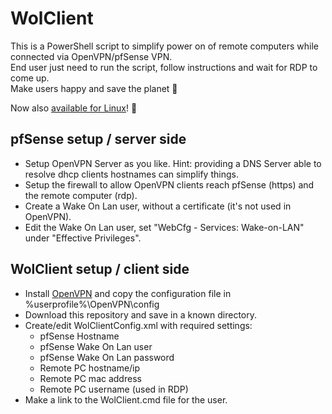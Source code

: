 # WolClient

This is a PowerShell script to simplify power on of remote computers while connected via OpenVPN/pfSense VPN.  
End user just need to run the script, follow instructions and wait for RDP to come up.  
Make users happy and save the planet :blossom:

Now also [available for Linux](https://github.com/frabnet/WolClient-Linux)! 🐧

## pfSense setup / server side

- Setup OpenVPN Server as you like.
  Hint: providing a DNS Server able to resolve dhcp clients hostnames can simplify things.
- Setup the firewall to allow OpenVPN clients reach pfSense (https) and the remote computer (rdp).
- Create a Wake On Lan user, without a certificate (it's not used in OpenVPN).
- Edit the Wake On Lan user, set "WebCfg - Services: Wake-on-LAN" under "Effective Privileges".

## WolClient setup / client side

- Install [OpenVPN](https://openvpn.net/community-downloads/) and copy the configuration file in %userprofile%\OpenVPN\config
- Download this repository and save in a known directory.
- Create/edit WolClientConfig.xml with required settings:
  - pfSense Hostname
  - pfSense Wake On Lan user
  - pfSense Wake On Lan password
  - Remote PC hostname/ip
  - Remote PC mac address
  - Remote PC username (used in RDP)
- Make a link to the WolClient.cmd file for the user.
